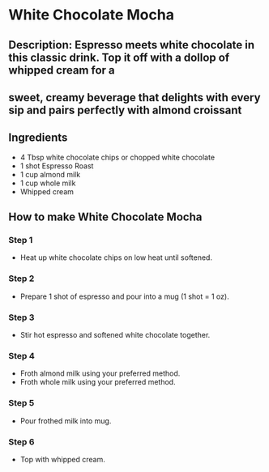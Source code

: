 # White Chocolate Mocha​

## Description: Espresso meets white chocolate in this classic drink. Top it off with a dollop of whipped cream for a 
## sweet, creamy beverage that delights with every sip and pairs perfectly with  almond croissant

## Ingredients

- 4 Tbsp white chocolate chips or chopped white chocolate
- 1 shot Espresso Roast
- 1 cup almond milk
- 1 cup whole milk
- Whipped cream

## How to make White Chocolate Mocha​

### Step 1

- Heat up white chocolate chips on low heat until softened.

### Step 2

- Prepare 1 shot of espresso and pour into a mug (1 shot = 1 oz).

### Step 3

- Stir hot espresso and softened white chocolate together.

### Step 4

- Froth almond milk using your preferred method.
- Froth whole milk using your preferred method.

### Step 5

- Pour frothed milk into mug.

### Step 6

- Top with whipped cream.
